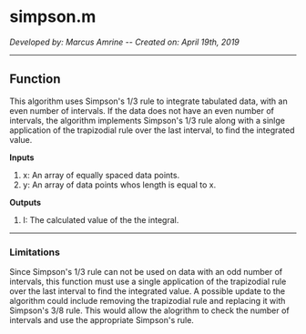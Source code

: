 # simpson.m

*Developed by: Marcus Amrine* --
*Created on: April 19th, 2019*

---

## Function

This algorithm uses Simpson's 1/3 rule to integrate tabulated data, with an even number of intervals. If the data does not have an even number of intervals, the algorithm implements Simpson's 1/3 rule along with a sinlge application of the trapizodial rule over the last interval, to find the integrated value.

**Inputs**
  1. x: An array of equally spaced data points.
  2. y: An array of data points whos length is equal to x.
  
**Outputs**
  1. I: The calculated value of the the integral.
  
  ---
  
### Limitations

Since Simpson's 1/3 rule can not be used on data with an odd number of intervals, this function must use a single application of the trapizodial rule over the last interval to find the integrated value. A possible update to the algorithm could include removing the trapizodial rule and replacing it with Simpson's 3/8 rule. This would allow the alogrithm to check the number of intervals and use the appropriate Simpson's rule.
